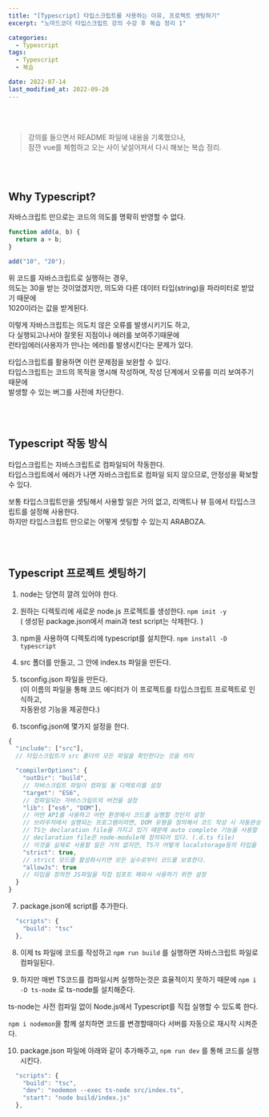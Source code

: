 ```yaml
---
title: "[Typescript] 타입스크립트를 사용하는 이유, 프로젝트 셋팅하기"
excerpt: "노마드코더 타입스크립트 강의 수강 후 복습 정리 1"

categories:
  - Typescript
tags:
  - Typescript
  - 복습

date: 2022-07-14
last_modified_at: 2022-09-20
---
```


<br>
<br>

> 강의를 들으면서 README 파일에 내용을 기록했으나,<br>
> 잠깐 vue를 체험하고 오는 사이 낯설어져서 다시 해보는 복습 정리.

<br>
<br>

## Why Typescript?

자바스크립트 만으로는 코드의 의도를 명확히 반영할 수 없다.

```javascript
function add(a, b) {
  return a + b;
}

add("10", "20");
```

위 코드를 자바스크립트로 실행하는 경우, <br>
의도는 30을 받는 것이었겠지만, 의도와 다른 데이터 타입(string)을 파라미터로 받았기 때문에<br>
1020이라는 값을 받게된다.

이렇게 자바스크립트는 의도치 않은 오류를 발생시키기도 하고,<br>
다 실행되고나서야 잘못된 지점이나 에러를 보여주기때문에<br>
런타임에러(사용자가 만나는 에러)를 발생시킨다는 문제가 있다.

타입스크립트를 활용하면 이런 문제점을 보완할 수 있다.<br>
타입스크립트는 코드의 목적을 명시해 작성하며, 작성 단계에서 오류를 미리 보여주기 때문에<br>
발생할 수 있는 버그를 사전에 차단한다.

<br>
<br>

## Typescript 작동 방식

타입스크립트는 자바스크립트로 컴파일되어 작동한다.<br>
타입스크립트에서 에러가 나면 자바스크립트로 컴파일 되지 않으므로, 안정성을 확보할 수 있다.

보통 타입스크립트만을 셋팅해서 사용할 일은 거의 없고, 리액트나 뷰 등에서 타입스크립트를 설정해 사용한다.<br>
하지만 타입스크립트 만으로는 어떻게 셋팅할 수 있는지 ARABOZA.

<br>
<br>

## Typescript 프로젝트 셋팅하기

1. node는 당연히 깔려 있어야 한다.

2. 원하는 디렉토리에 새로운 node.js 프로젝트를 생성한다. `npm init -y` <br>
   ( 생성된 package.json에서 main과 test script는 삭제한다. )

3. npm을 사용하여 디렉토리에 typescript를 설치한다. `npm install -D typescript`

4. src 폴더를 만들고, 그 안에 index.ts 파일을 만든다.

5. tsconfig.json 파일을 만든다.<br>
   (이 이름의 파일을 통해 코드 에디터가 이 프로젝트를 타입스크립트 프로젝트로 인식하고,<br>
   자동완성 기능을 제공한다.)

6. tsconfig.json에 몇가지 설정을 한다.

```javascript
{
  "include": ["src"],
  // 타입스크립트가 src 폴더의 모든 파일을 확인한다는 것을 의미

  "compilerOptions": {
    "outDir": "build",
    // 자바스크립트 파일이 컴파일 될 디렉토리를 설정
    "target": "ES6",
    // 컴파일되는 자바스크립트의 버전을 설정
    "lib": ["es6", "DOM"],
    // 어떤 API를 사용하고 어떤 환경에서 코드를 실행할 것인지 설정
    // 브라우저에서 실행되는 프로그램이라면, DOM 유형을 정의해서 코드 작성 시 자동완성 기능을 활용할 수 있다.
    // TS는 declaration file을 가지고 있기 때문에 auto complete 기능을 사용할 수 있다.
    // declaration file은 node-module에 정의되어 있다. (.d.ts file)
    // 이것을 실제로 사용할 일은 거의 없지만, TS가 어떻게 localstorage등의 타입을 알고있는지 이해하기 위해 필요한 내용이다.
    "strict": true,
    // strict 모드를 활성화시키면 모든 실수로부터 코드를 보호한다.
    "allowJs": true
    // 타입을 정의한 JS파일을 직접 임포트 해와서 사용하기 위한 설정
  }
}
```

7. package.json에 script를 추가한다.

```javascript
  "scripts": {
    "build": "tsc"
  },
```

8. 이제 ts 파일에 코드를 작성하고 `npm run build` 를 실행하면 자바스크립트 파일로 컴파일된다.

9. 하지만 매번 TS코드를 컴파일시켜 실행하는것은 효율적이지 못하기 때문에 `npm i -D ts-node` 로 ts-node를 설치해준다.

ts-node는 사전 컴파일 없이 Node.js에서 Typescript를 직접 실행할 수 있도록 한다.

`npm i nodemon`을 함께 설치하면 코드를 변경할때마다 서버를 자동으로 재시작 시켜준다.

10. package.json 파일에 아래와 같이 추가해주고, `npm run dev` 를 통해 코드를 실행시킨다.

```javascript
  "scripts": {
    "build": "tsc",
    "dev": "nodemon --exec ts-node src/index.ts",
    "start": "node build/index.js"
  },
```
